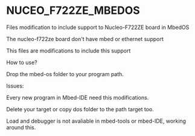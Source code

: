 # NUCEO_F722ZE_MBEDOS
Files modification to include support to Nucleo-F722ZE board in MbedOS

The nucleo-f722ze board don't have mbed or ethernet support

This files are modifications to include this support

How to use?

Drop the mbed-os folder to your program path.

Issues:

Every new program in Mbed-IDE need this modifications.

Delete your target or copy dos folder to the path target too.

Load and debugger is not avaliable in mbed-tools or mbed-IDE, working around this.
